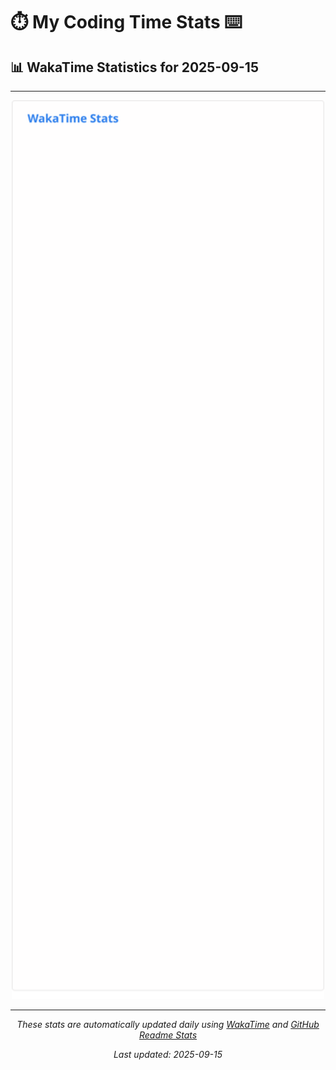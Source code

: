 # ⏱️ My Coding Time Stats ⌨️

## 📊 WakaTime Statistics for 2025-09-15

---

<div align="center">

<img src="./images/wakatime-stats-2025-09-15.svg" alt="WakaTime Stats" width="500">

</div>

---

<div align="center">

*These stats are automatically updated daily using [WakaTime](https://wakatime.com) and [GitHub Readme Stats](https://github.com/anuraghazra/github-readme-stats)*

*Last updated: 2025-09-15*
</div>
